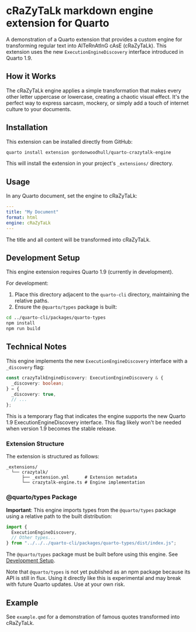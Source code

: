 # cRaZyTaLk markdown engine extension for Quarto

A demonstration of a Quarto extension that provides a custom engine for transforming regular text into AlTeRnAtInG cAsE (cRaZyTaLk). This extension uses the new `ExecutionEngineDiscovery` interface introduced in Quarto 1.9.

## How it Works

The cRaZyTaLk engine applies a simple transformation that makes every other letter uppercase or lowercase, creating a chaotic visual effect. It's the perfect way to express sarcasm, mockery, or simply add a touch of internet culture to your documents.

## Installation

This extension can be installed directly from GitHub:

```bash
quarto install extension gordonwoodhull/quarto-crazytalk-engine
```

This will install the extension in your project's `_extensions/` directory.

## Usage

In any Quarto document, set the engine to cRaZyTaLk:

```yaml
---
title: "My Document"
format: html
engine: cRaZyTaLk
---
```

The title and all content will be transformed into cRaZyTaLk.

## Development Setup

This engine extension requires Quarto 1.9 (currently in development).

For development:

1. Place this directory adjacent to the `quarto-cli` directory, maintaining the relative paths.
2. Ensure the `@quarto/types` package is built:

```bash
cd ../quarto-cli/packages/quarto-types
npm install
npm run build
```

## Technical Notes

This engine implements the new `ExecutionEngineDiscovery` interface with a `_discovery` flag:

```typescript
const crazyTalkEngineDiscovery: ExecutionEngineDiscovery & {
  _discovery: boolean;
} = {
  _discovery: true,
  // ...
};
```

This is a temporary flag that indicates the engine supports the new Quarto 1.9 ExecutionEngineDiscovery interface. This flag likely won't be needed when version 1.9 becomes the stable release.

### Extension Structure

The extension is structured as follows:

```
_extensions/
  └── crazytalk/
      ├── _extension.yml      # Extension metadata
      └── crazytalk-engine.ts # Engine implementation
```

### @quarto/types Package

**Important**: This engine imports types from the `@quarto/types` package using a relative path to the built distribution:

```typescript
import {
  ExecutionEngineDiscovery,
  // Other types...
} from "../../../quarto-cli/packages/quarto-types/dist/index.js";
```

The `@quarto/types` package must be built before using this engine. See [Development Setup](#development-setup).

Note that `@quarto/types` is not yet published as an npm package because its API is still in flux. Using it directly like this is experimental and may break with future Quarto updates. Use at your own risk.

## Example

See `example.qmd` for a demonstration of famous quotes transformed into cRaZyTaLk.